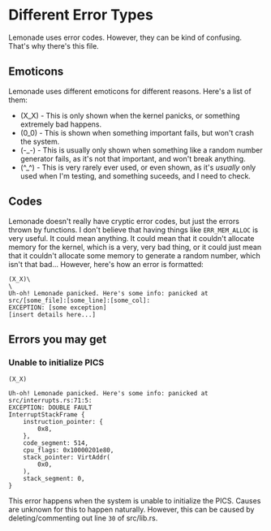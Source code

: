 # Different Error Types
Lemonade uses error codes. However, they can be kind of confusing. That's why there's this file.
## Emoticons
Lemonade uses different emoticons for different reasons. Here's a list of them:
- (X_X) - This is only shown when the kernel panicks, or something extremely bad happens.
- (0_0) - This is shown when something important fails, but won't crash the system.
- (-_-) - This is usually only shown when something like a random number generator fails, as it's not that important, and won't break anything.
- (^_^) - This is very rarely ever used, or even shown, as it's *usually* only used when I'm testing, and something suceeds, and I need to check. 
## Codes
Lemonade doesn't really have cryptic error codes, but just the errors thrown by functions. I don't believe that having things like `ERR_MEM_ALLOC` is very useful. It could mean anything. It could mean that it couldn't allocate memory for the kernel, which is a very, very bad thing, or it could just mean that it couldn't allocate some memory to generate a random number, which isn't that bad... However, here's how an error is formatted:
```
(X_X)\
\
Uh-oh! Lemonade panicked. Here's some info: panicked at src/[some_file]:[some_line]:[some_col]:
EXCEPTION: [some exception]
[insert details here...]
```
## Errors you may get
### Unable to initialize PICS
```
(X_X)

Uh-oh! Lemonade panicked. Here's some info: panicked at src/interrupts.rs:71:5:
EXCEPTION: DOUBLE FAULT
InterruptStackFrame {
    instruction_pointer: {
        0x8,
    },
    code_segment: 514,
    cpu_flags: 0x10000201e80,
    stack_pointer: VirtAddr(
        0x0,
    ),
    stack_segment: 0,
}
```

This error happens when the system is unable to initialize the PICS. Causes are unknown for this to happen naturally. However, this can be caused by deleting/commenting out line `30` of src/lib.rs.